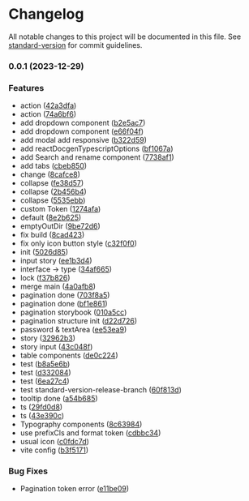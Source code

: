 # Changelog

All notable changes to this project will be documented in this file. See [standard-version](https://github.com/conventional-changelog/standard-version) for commit guidelines.

### 0.0.1 (2023-12-29)


### Features

* action ([42a3dfa](https://github.com/AElf-devops/aelf-design/commit/42a3dfa2abb35203a0af10990cbb13fd48437097))
* action ([74a6bf6](https://github.com/AElf-devops/aelf-design/commit/74a6bf63c8c322635cee79f71982d002aefab2eb))
* add dropdown component ([b2e5ac7](https://github.com/AElf-devops/aelf-design/commit/b2e5ac7f6f73a6fea8f5c1a7b4bb0e00560dd2e1))
* add dropdown component ([e66f04f](https://github.com/AElf-devops/aelf-design/commit/e66f04fddb07a6ec1c9d982092f17e40843a35de))
* add modal add responsive ([b322d59](https://github.com/AElf-devops/aelf-design/commit/b322d5973eca22966950043922dff0c6bacdc783))
* add reactDocgenTypescriptOptions ([bf1067a](https://github.com/AElf-devops/aelf-design/commit/bf1067a17adfb65754bdea34daf2cc138abba03e))
* add Search and rename component ([7738af1](https://github.com/AElf-devops/aelf-design/commit/7738af137758278e40c45548287e157f37c647fe))
* add tabs ([cbeb850](https://github.com/AElf-devops/aelf-design/commit/cbeb850bb022a1562be406d6581532f03ae2eef8))
* change ([8cafce8](https://github.com/AElf-devops/aelf-design/commit/8cafce86f6d6c229afdc45cb5cffd26cd509943d))
* collapse ([fe38d57](https://github.com/AElf-devops/aelf-design/commit/fe38d577b144c1e9b02af46cd3b5908f49c09f33))
* collapse ([2b456b4](https://github.com/AElf-devops/aelf-design/commit/2b456b420883c4166f74dca1ad94ecabbd4f0166))
* collapse ([5535ebb](https://github.com/AElf-devops/aelf-design/commit/5535ebb1a8d094cf8180e1ff338f8107e6e29a56))
* custom Token ([1274afa](https://github.com/AElf-devops/aelf-design/commit/1274afa40a17a192d5194a1b4c4908423b7295b4))
* default ([8e2b625](https://github.com/AElf-devops/aelf-design/commit/8e2b62564e8c69e7c82dc23636ae7f98e05e81dd))
* emptyOutDir ([9be72d6](https://github.com/AElf-devops/aelf-design/commit/9be72d656b928ed561f08f7efcdd96eb48141996))
* fix build ([8cad423](https://github.com/AElf-devops/aelf-design/commit/8cad42381d4d1f59e75e7a1b38f67b86b256ec8e))
* fix only icon button style ([c32f0f0](https://github.com/AElf-devops/aelf-design/commit/c32f0f0883478bbe51d5a8a139553a47bcae5e0e))
* init ([5026d85](https://github.com/AElf-devops/aelf-design/commit/5026d85995a13c1e3013f912e8a8d1c69310fc73))
* input story ([ee1b3d4](https://github.com/AElf-devops/aelf-design/commit/ee1b3d4689cf90131c463e49f36f534c58b57173))
* interface -> type ([34af665](https://github.com/AElf-devops/aelf-design/commit/34af6659393d45fc2a30a383c420fa6ca9680093))
* lock ([f37b826](https://github.com/AElf-devops/aelf-design/commit/f37b826695662de153fa1bb405272c3dad1a03a9))
* merge main ([4a0afb8](https://github.com/AElf-devops/aelf-design/commit/4a0afb85d0e80853f4fa6add33f4cc1e27141fe7))
* pagination done ([703f8a5](https://github.com/AElf-devops/aelf-design/commit/703f8a5cb0907a28c730673d51212695807e8d98))
* pagination done ([bf1e861](https://github.com/AElf-devops/aelf-design/commit/bf1e8619e8e40ea62382747fac4cc893db1c2a9c))
* pagination storybook ([010a5cc](https://github.com/AElf-devops/aelf-design/commit/010a5cc8e87cfddc4d34f29421446d2a03329bfe))
* pagination structure init ([d22d726](https://github.com/AElf-devops/aelf-design/commit/d22d726046658367ec8a21d065d6163d5dab08d3))
* password & textArea ([ee53ea9](https://github.com/AElf-devops/aelf-design/commit/ee53ea9e1c74a3d874cec4b558607bc21c8f6bd2))
* story ([32962b3](https://github.com/AElf-devops/aelf-design/commit/32962b3fd070cb289c205adc662fd8d3a89ebeb8))
* story input ([43c048f](https://github.com/AElf-devops/aelf-design/commit/43c048f59321fab34f8ab45ae8233d1be8d47b72))
* table components ([de0c224](https://github.com/AElf-devops/aelf-design/commit/de0c224f339e375df8cd6581ca82b547d17ece0a))
* test ([b8a5e6b](https://github.com/AElf-devops/aelf-design/commit/b8a5e6b08e5e6c666ae35ea63176c88a9f59179b))
* test ([d332084](https://github.com/AElf-devops/aelf-design/commit/d33208413a43a174824bcb52a5c10ffaed4d7e66))
* test ([6ea27c4](https://github.com/AElf-devops/aelf-design/commit/6ea27c445b7929aaf578182b15eb48266c3b6cb2))
* test standard-version-release-branch ([60f813d](https://github.com/AElf-devops/aelf-design/commit/60f813dea83dfef718d8c6f98e740668460977f1))
* tooltip done ([a54b685](https://github.com/AElf-devops/aelf-design/commit/a54b685131c647e78ef57333dfb68f1862d01f43))
* ts ([29fd0d8](https://github.com/AElf-devops/aelf-design/commit/29fd0d8755ce8ca98f6d6f2e9eb673e77affa2e8))
* ts ([43e390c](https://github.com/AElf-devops/aelf-design/commit/43e390cd3d4f835718dfea705591c59916bf3eca))
* Typography components ([8c63984](https://github.com/AElf-devops/aelf-design/commit/8c63984c07c4d6363c9f6c3588fe0852c9595d91))
* use prefixCls and format token ([cdbbc34](https://github.com/AElf-devops/aelf-design/commit/cdbbc34c95b175e7a8621559d17732c49497ca0e))
* usual icon ([c0fdc7d](https://github.com/AElf-devops/aelf-design/commit/c0fdc7d7b7e0e7176f753655123b43c36aa4e721))
* vite config ([b3f5171](https://github.com/AElf-devops/aelf-design/commit/b3f5171092cde54832c280d35684b2b2c6b29c03))


### Bug Fixes

* Pagination token error ([e11be09](https://github.com/AElf-devops/aelf-design/commit/e11be097ed9fc689ba05cd39ade4df08be00e466))
